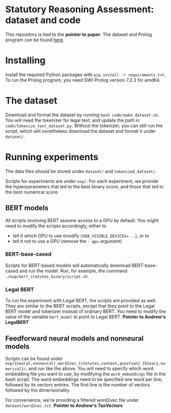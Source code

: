 # Statutory Reasoning Assessment: dataset and code
This repository is tied to the **pointer to paper**. The dataset and Prolog program can be found [here](https://nlp.jhu.edu/law/).

# Installing
Install the required Python packages with `pip install -r requirements.txt`. To run the Prolog program, you need SWI-Prolog version 7.2.3 for amd64.

# The dataset

Download and format the dataset by running `bash code/make_dataset.sh`. You will need the tokenizer for legal text, and update the path in `code/tokenize_text_dataset.py`. Without the tokenizer, you can still run the script, which will nonetheless download the dataset and format it under `dataset/`.

# Running experiments
The data files should be stored under `dataset/` and `tokenized_dataset/`.

Scripts for experiments are under `exp/`. For each experiment, we provide the hyperparameters that led to the best binary score, and those that led to the best numerical score.

## BERT models
All scripts involving BERT assume access to a GPU by default. You might need to modify the scripts accordingly, either to
* tell it which GPU to use (modify `CUDA_VISIBLE_DEVICES=...`), or to 
* tell it not to use a GPU (remove the `--gpu` argument)

### BERT-base-cased
Scripts for BERT-based models will automatically download BERT-base-cased and run the model. Run, for example, the command `./exp/bert_statutes_binary/script.sh`.

### Legal BERT
To run the experiment with Legal BERT, the scripts are provided as well. They are similar to the BERT scripts, except that they point to the Legal BERT model and tokenizer instead of ordinary BERT. You need to modify the value of the variable `bert_model` to point to Legal BERT. **Pointer to Andrew's LegalBERT**

## Feedforward neural models and nonneural models
Scripts can be found under `exp/{neural,nonneural}_word2vec_{statutes,context,question}_{binary,numerical}/`, and run like the above. You will need to specify which word embedding file you want to use, by modifying the `word_embeddings` file in the bash script. The word embeddings need to be specified one word per line, followed by its vectors entries. The first line is the number of vectors followed by the dimensionality.

For convenience, we're providing a filtered word2vec file under `dataset/word2vec.txt`. **Pointer to Andrew's TaxVectors**
